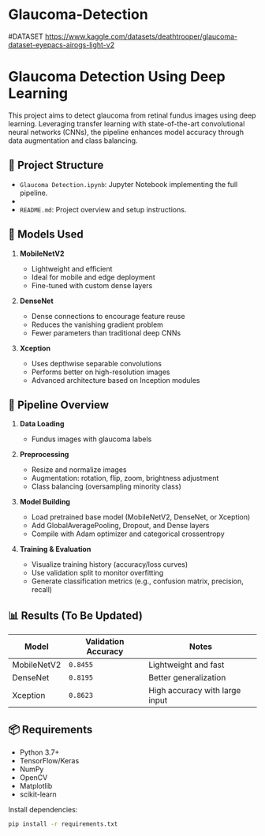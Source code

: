 # Glaucoma-Detection

#DATASET
https://www.kaggle.com/datasets/deathtrooper/glaucoma-dataset-eyepacs-airogs-light-v2

# Glaucoma Detection Using Deep Learning

This project aims to detect glaucoma from retinal fundus images using deep learning. Leveraging transfer learning with state-of-the-art convolutional neural networks (CNNs), the pipeline enhances model accuracy through data augmentation and class balancing.

## 📁 Project Structure

- `Glaucoma Detection.ipynb`: Jupyter Notebook implementing the full pipeline.
- 
- `README.md`: Project overview and setup instructions.

## 🧠 Models Used

1. **MobileNetV2**
   - Lightweight and efficient
   - Ideal for mobile and edge deployment
   - Fine-tuned with custom dense layers

2. **DenseNet**
   - Dense connections to encourage feature reuse
   - Reduces the vanishing gradient problem
   - Fewer parameters than traditional deep CNNs

3. **Xception**
   - Uses depthwise separable convolutions
   - Performs better on high-resolution images
   - Advanced architecture based on Inception modules

## 🔄 Pipeline Overview

1. **Data Loading**
   - Fundus images with glaucoma labels

2. **Preprocessing**
   - Resize and normalize images
   - Augmentation: rotation, flip, zoom, brightness adjustment
   - Class balancing (oversampling minority class)

3. **Model Building**
   - Load pretrained base model (MobileNetV2, DenseNet, or Xception)
   - Add GlobalAveragePooling, Dropout, and Dense layers
   - Compile with Adam optimizer and categorical crossentropy

4. **Training & Evaluation**
   - Visualize training history (accuracy/loss curves)
   - Use validation split to monitor overfitting
   - Generate classification metrics (e.g., confusion matrix, precision, recall)

## 📊 Results (To Be Updated)

| Model       | Validation Accuracy | Notes                        |
|-------------|---------------------|------------------------------|
| MobileNetV2 | `0.8455`               | Lightweight and fast         |
| DenseNet    | `0.8195`               | Better generalization        |
| Xception    | `0.8623`               | High accuracy with large input |

## 📦 Requirements

- Python 3.7+
- TensorFlow/Keras
- NumPy
- OpenCV
- Matplotlib
- scikit-learn

Install dependencies:

```bash
pip install -r requirements.txt
